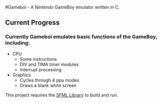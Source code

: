 #Gameboi - A Nintendo GameBoy emulator written in C.  
  
  
## Current Progress  
### Currently Gameboi emulates basic functions of the GameBoy, including:  
* CPU  
    * Some instructions  
    * DIV and TIMA timer modules  
    * Interrupt processing  
* Graphics  
    * Cycles through 4 ppu modes  
    * Draws a blank white screen  
  
This project requires the [SFML Library](http://sfml-dev.org) to build and run.